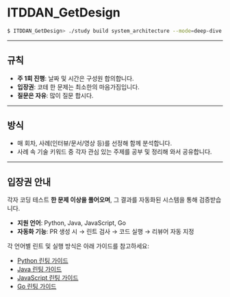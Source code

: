 # ITDDAN_GetDesign
```bash
$ ITDDAN_GetDesign> ./study build system_architecture --mode=deep-dive --source=realworld
```
---
## 규칙
* **주 1회 진행**: 날짜 및 시간은 구성원 합의합니다.
* **입장권**: 코테 한 문제는 최소한의 마음가짐입니다.
* **질문은 자유**: 많이 질문 합시다.

---
## 방식
* 매 회차, 사례(인터뷰/문서/영상 등)를 선정해 함께 분석합니다.
* 사례 속 기술 키워드 중 각자 관심 있는 주제를 공부 및 정리해 와서 공유합니다.
----

## 입장권 안내
각자 코딩 테스트 **한 문제 이상을 풀어오며**, 그 결과를 자동화된 시스템을 통해 검증받습니다.

- **지원 언어**: Python, Java, JavaScript, Go
- **자동화 기능**: PR 생성 시 → 린트 검사 → 코드 실행 → 리뷰어 자동 지정

각 언어별 린트 및 실행 방식은 아래 가이드를 참고하세요:

- [Python 린팅 가이드](./docs/LINTING_PYTHON.md)
- [Java 린팅 가이드](./docs/LINTING_JAVA.md)
- [JavaScript 린팅 가이드](./docs/LINTING_JAVASCRIPT.md)
- [Go 린팅 가이드](./docs/LINTING_GO.md)
